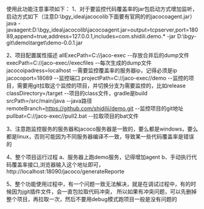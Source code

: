 使用此功能注意事项如下：
1、对于要监控代码覆盖率的jar包启动方式增加监听，启动方式如下（注意D:\bgy_idea\jacocolib下面要有官网的的jacocoagent.jar）
java -javaagent:D:\bgy_idea\jacocolib\jacocoagent.jar=output=tcpserver,port=18089,append=true,address=127.0.0.1,includes=com.shidili.demo.* -jar D:\bgy-git\demo\target\demo-0.0.1.jar 

2、项目配置属性描述
allExecPath=C://jaco-exec   --存放合并后的dump文件
execPath=C://jaco-exec//execfiles  --每次生成的dump文件
jacocoipadress=localhost --需要监控覆盖率的服务器ip，记得必须是ip
jacocoport=18089  --监控端口
projectPath=C://jaco-exec//demo   --监控的项目，需要用git拉取这个监控的项目，并切换分支为需要监控的，比如release
classDirectory=/target  --项目的class文件，gradle是build
srcPath=/src/main/java  --java路径
remoteBranch=https://github.com/shidilii/demo.git --监控项目的git地址
pullbat=C://jaco-exec//pull2.bat --拉取项目的bat文件

3、注意跑监控服务的服务器和jacoco服务器是一致的，要么都是windows，要么都是linux，否则可能因为不同服务器编译不一致，导致某一些代码覆盖率是错误的

4、整个项目运行过程
a、服务器上跑demo服务，记得增加agent
b、手动执行代码覆盖率接口,浏览器输入这个地址即可，http://localhost:18090/jacoco/generateReporte

5、整个功能使用过程中，有一个问题一致无法解决，就是在调试过程中，有的时候因为jgit插件文件，会一直包拉取代码冲突，
所以如果有冲突问题，可以先删掉整个项目，再拉取一次，然后不要用debug模式跑项目一般是没有问题的